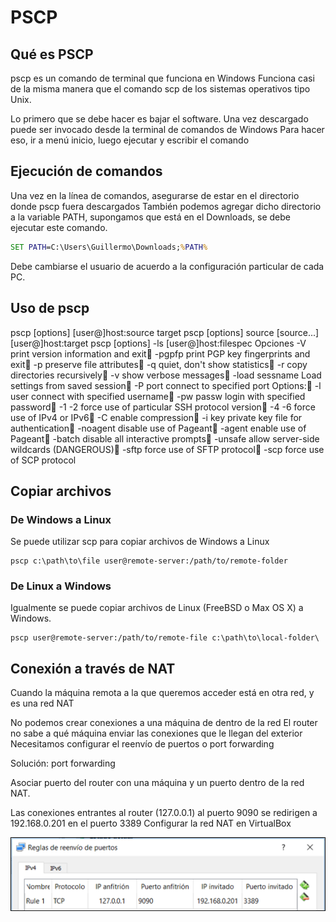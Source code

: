 # PSCP

## Qué es PSCP

pscp es un comando de terminal que funciona en Windows
Funciona casi  de la misma manera que el comando scp de los sistemas operativos tipo Unix.

Lo primero que se debe hacer es bajar el software. Una vez descargado puede ser invocado desde la terminal de comandos de Windows Para hacer eso, ir a menú inicio, luego ejecutar y escribir  el comando

## Ejecución de comandos

Una vez en la línea de comandos, asegurarse de estar en el directorio donde pscp fuera descargados
También podemos  agregar dicho directorio a la variable PATH, supongamos que está en el Downloads, se debe ejecutar este comando.

```bat
SET PATH=C:\Users\Guillermo\Downloads;%PATH%
```

Debe cambiarse el usuario de acuerdo a la configuración particular de cada PC.

## Uso de pscp

pscp [options] [user@]host:source target
pscp [options] source [source...] [user@]host:target
pscp [options] -ls [user@]host:filespec
Opciones
 -V        print version information and exit  -pgpfp    print PGP key fingerprints and exit  -p        preserve file attributes  -q        quiet, don't show statistics  -r        copy directories recursively  -v        show verbose messages  -load sessname  Load settings from saved session  -P port   connect to specified port
 Options:  -l user   connect with specified username  -pw passw login with specified password  -1 -2     force use of particular SSH protocol version  -4 -6     force use of IPv4 or IPv6  -C        enable compression  -i key    private key file for authentication  -noagent  disable use of Pageant  -agent    enable use of Pageant  -batch    disable all interactive prompts  -unsafe   allow server-side wildcards (DANGEROUS)  -sftp     force use of SFTP protocol  -scp      force use of SCP protocol

## Copiar archivos

### De Windows a Linux

Se puede utilizar scp para copiar archivos de Windows a Linux

    pscp c:\path\to\file user@remote-server:/path/to/remote-folder

### De Linux a Windows

Igualmente se puede copiar archivos de Linux (FreeBSD o Max OS X) a Windows.

    pscp user@remote-server:/path/to/remote-file c:\path\to\local-folder\

## Conexión a través de NAT

Cuando la máquina remota a la que queremos acceder está en otra red, y es una red NAT

No podemos crear conexiones a una máquina de dentro de la red 
El router no sabe a qué máquina enviar las conexiones que le llegan del exterior
Necesitamos configurar el reenvío de puertos o port forwarding

Solución: port forwarding

Asociar puerto del router con una máquina y un puerto dentro de la red NAT.

Las conexiones entrantes al router (127.0.0.1) al puerto 9090  se redirigen a 192.168.0.201 en el puerto 3389
Configurar la red NAT en VirtualBox

![alt_text](nat.png "nat")
